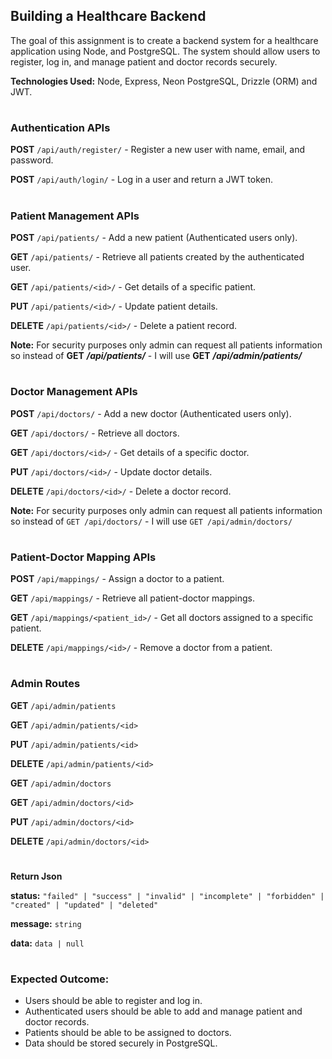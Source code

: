 
## **Building a Healthcare Backend**

The goal of this assignment is to create a backend system for a healthcare application using Node, and PostgreSQL. The system should allow users to register, log in, and manage patient and doctor records securely.

**Technologies Used:** Node, Express, Neon PostgreSQL, Drizzle (ORM) and JWT.

#

###  Authentication APIs

**POST** `/api/auth/register/` - Register a new user with name, email, and password.

**POST** `/api/auth/login/` - Log in a user and return a JWT token.

#

###  Patient Management APIs

**POST** `/api/patients/` - Add a new patient (Authenticated users only).

**GET** `/api/patients/` - Retrieve all patients created by the authenticated user.

**GET** `/api/patients/<id>/` - Get details of a specific patient.

**PUT** `/api/patients/<id>/` - Update patient details.

**DELETE** `/api/patients/<id>/` - Delete a patient record.

**Note:** For security purposes only admin can request all patients information so instead of **GET** ***/api/patients/*** - I will use **GET** ***/api/admin/patients/***

#

###  Doctor Management APIs

**POST** `/api/doctors/` - Add a new doctor (Authenticated users only).

**GET** `/api/doctors/` - Retrieve all doctors.

**GET** `/api/doctors/<id>/` - Get details of a specific doctor.

**PUT** `/api/doctors/<id>/` - Update doctor details.

**DELETE** `/api/doctors/<id>/` - Delete a doctor record.


**Note:** For security purposes only admin can request all patients information so instead of `GET /api/doctors/` - I will use `GET /api/admin/doctors/`

#

###  Patient-Doctor Mapping APIs

**POST** `/api/mappings/` - Assign a doctor to a patient.

**GET** `/api/mappings/` - Retrieve all patient-doctor mappings.

**GET** `/api/mappings/<patient_id>/` - Get all doctors assigned to a specific patient.

**DELETE** `/api/mappings/<id>/` - Remove a doctor from a patient.

#

###  Admin Routes


**GET** `/api/admin/patients`

**GET** `/api/admin/patients/<id>`

**PUT** `/api/admin/patients/<id>`

**DELETE** `/api/admin/patients/<id>`


**GET** `/api/admin/doctors`

**GET** `/api/admin/doctors/<id>`

**PUT** `/api/admin/doctors/<id>`

**DELETE** `/api/admin/doctors/<id>`



#

**Return Json**

**status:** `"failed" | "success" | "invalid" | "incomplete" | "forbidden" | "created" | "updated" | "deleted"`

**message:** `string`

**data:** `data | null`

#

###  Expected Outcome:

 - Users should be able to register and log in.
 - Authenticated users should be able to add and manage patient and   
   doctor records.
 - Patients should be able to be assigned to doctors.
 - Data should be stored securely in PostgreSQL.
